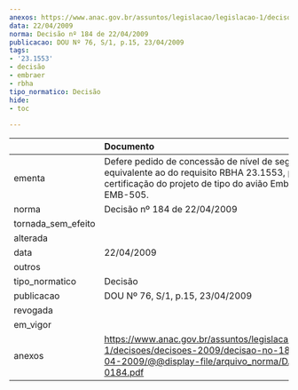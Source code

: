 ```yaml
---
anexos: https://www.anac.gov.br/assuntos/legislacao/legislacao-1/decisoes/decisoes-2009/decisao-no-184-de-22-04-2009/@@display-file/arquivo_norma/DA2009-0184.pdf
data: 22/04/2009
norma: Decisão nº 184 de 22/04/2009
publicacao: DOU Nº 76, S/1, p.15, 23/04/2009
tags:
- '23.1553'
- decisão
- embraer
- rbha
tipo_normatico: Decisão
hide: 
- toc 
 
---
```


|                    | Documento                                                                                                                                                                |
|:-------------------|:-------------------------------------------------------------------------------------------------------------------------------------------------------------------------|
| ementa             | Defere pedido de concessão de nível de segurança equivalente ao do requisito RBHA 23.1553, para fins de certificação do projeto de tipo do avião Embraer modelo EMB-505. |
| norma              | Decisão nº 184 de 22/04/2009                                                                                                                                             |
| tornada_sem_efeito |                                                                                                                                                                          |
| alterada           |                                                                                                                                                                          |
| data               | 22/04/2009                                                                                                                                                               |
| outros             |                                                                                                                                                                          |
| tipo_normatico     | Decisão                                                                                                                                                                  |
| publicacao         | DOU Nº 76, S/1, p.15, 23/04/2009                                                                                                                                         |
| revogada           |                                                                                                                                                                          |
| em_vigor           |                                                                                                                                                                          |
| anexos             | https://www.anac.gov.br/assuntos/legislacao/legislacao-1/decisoes/decisoes-2009/decisao-no-184-de-22-04-2009/@@display-file/arquivo_norma/DA2009-0184.pdf                |
